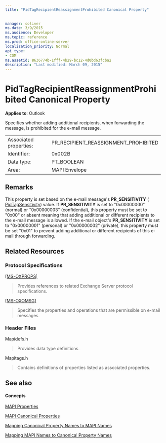```yaml
---
title: "PidTagRecipientReassignmentProhibited Canonical Property"
 
 
manager: soliver
ms.date: 3/9/2015
ms.audience: Developer
ms.topic: reference
ms.prod: office-online-server
localization_priority: Normal
api_type:
- COM
ms.assetid: 8636774b-1fff-4b29-bc12-4d0bd63fcba2
description: "Last modified: March 09, 2015"
---
```


# PidTagRecipientReassignmentProhibited Canonical Property

  
  
**Applies to**: Outlook 
  
Specifies whether adding additional recipients, when forwarding the message, is prohibited for the e-mail message.
  
|||
|:-----|:-----|
|Associated properties:  <br/> |PR_RECIPIENT_REASSIGNMENT_PROHIBITED  <br/> |
|Identifier:  <br/> |0x002B  <br/> |
|Data type:  <br/> |PT_BOOLEAN  <br/> |
|Area:  <br/> |MAPI Envelope  <br/> |
   
## Remarks

This property is set based on the e-mail message's **PR_SENSITIVITY** ( [PidTagSensitivity](pidtagsensitivity-canonical-property.md)) value. If **PR_SENSITIVITY** is set to "0x00000000" (normal) or "0x00000003" (confidential), this property must be set to "0x00" or absent meaning that adding additional or different recipients to the e-mail message is allowed. If the e-mail object's **PR_SENSITIVITY** is set to "0x00000001" (personal) or "0x00000002" (private), this property must be set "0x01" to prevent adding additional or different recipients of this e-mail through forwarding. 
  
## Related Resources

### Protocol Specifications

[[MS-OXPROPS]](http://msdn.microsoft.com/library/f6ab1613-aefe-447d-a49c-18217230b148%28Office.15%29.aspx)
  
> Provides references to related Exchange Server protocol specifications.
    
[[MS-OXOMSG]](http://msdn.microsoft.com/library/daa9120f-f325-4afb-a738-28f91049ab3c%28Office.15%29.aspx)
  
> Specifies the properties and operations that are permissible on e-mail messages.
    
### Header Files

Mapidefs.h
  
> Provides data type definitions.
    
Mapitags.h
  
> Contains definitions of properties listed as associated properties.
    
## See also

#### Concepts

[MAPI Properties](mapi-properties.md)
  
[MAPI Canonical Properties](mapi-canonical-properties.md)
  
[Mapping Canonical Property Names to MAPI Names](mapping-canonical-property-names-to-mapi-names.md)
  
[Mapping MAPI Names to Canonical Property Names](mapping-mapi-names-to-canonical-property-names.md)

